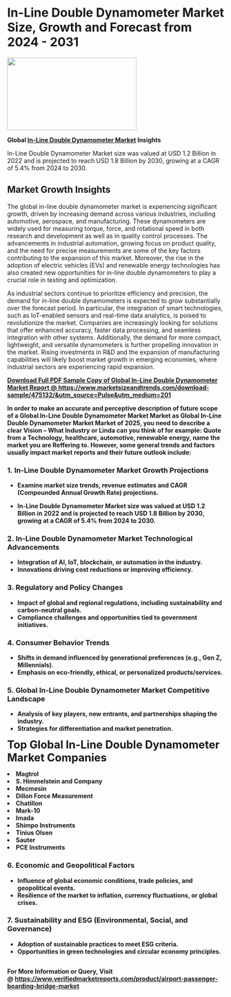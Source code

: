 <H1>In-Line Double Dynamometer Market Size, Growth and Forecast from 2024 - 2031</H1><img class="aligncenter size-medium wp-image-584254" src="https://thirdeyenews.in/wp-content/uploads/2024/09/Global-Market-Research-300x168.jpeg" alt="" width="300" height="168" /><p><strong>Global&nbsp;<a href="https://www.marketsizeandtrends.com/download-sample/475132/&amp;utm_source=Pulse&amp;utm_medium=201">In-Line Double Dynamometer Market</a> Insights</strong></p><p>In-Line Double Dynamometer Market size was valued at USD 1.2 Billion in 2022 and is projected to reach USD 1.8 Billion by 2030, growing at a CAGR of 5.4% from 2024 to 2030.</p><p><h2>Market Growth Insights</h2> <p>The global in-line double dynamometer market is experiencing significant growth, driven by increasing demand across various industries, including automotive, aerospace, and manufacturing. These dynamometers are widely used for measuring torque, force, and rotational speed in both research and development as well as in quality control processes. The advancements in industrial automation, growing focus on product quality, and the need for precise measurements are some of the key factors contributing to the expansion of this market. Moreover, the rise in the adoption of electric vehicles (EVs) and renewable energy technologies has also created new opportunities for in-line double dynamometers to play a crucial role in testing and optimization.</p> <p><strong><a href="sample-download-link"></a></strong></p> <p>As industrial sectors continue to prioritize efficiency and precision, the demand for in-line double dynamometers is expected to grow substantially over the forecast period. In particular, the integration of smart technologies, such as IoT-enabled sensors and real-time data analytics, is poised to revolutionize the market. Companies are increasingly looking for solutions that offer enhanced accuracy, faster data processing, and seamless integration with other systems. Additionally, the demand for more compact, lightweight, and versatile dynamometers is further propelling innovation in the market. Rising investments in R&D and the expansion of manufacturing capabilities will likely boost market growth in emerging economies, where industrial sectors are experiencing rapid expansion.</p> <p><strong><a href="sample-download-link"></p><p><span class=""><strong>Download Full PDF Sample Copy of Global In-Line Double Dynamometer Market Report</strong> @ <a href="https://www.marketsizeandtrends.com/download-sample/475132/&amp;utm_source=Pulse&amp;utm_medium=201" target="_blank">https://www.marketsizeandtrends.com/download-sample/475132/&amp;utm_source=Pulse&amp;utm_medium=201</a></span></p><p>In order to make an accurate and perceptive description of future scope of a Global&nbsp;In-Line Double Dynamometer Market Market as Global&nbsp;In-Line Double Dynamometer Market Market of 2025, you need to describe a clear Vision &ndash; What Industry or Linda can you think of for example: Quote from a Technology, healthcare, automotive, renewable energy, name the market you are Reffering to. However, some general trends and factors usually impact market reports and their future outlook include:</p><h3>1.&nbsp;<strong>In-Line Double Dynamometer Market Growth Projections</strong></h3><ul><li>Examine market size trends, revenue estimates and CAGR (Compounded Annual Growth Rate) projections.</li><li><p>In-Line Double Dynamometer Market size was valued at USD 1.2 Billion in 2022 and is projected to reach USD 1.8 Billion by 2030, growing at a CAGR of 5.4% from 2024 to 2030.</p></li></ul><h3>2.&nbsp;<strong>In-Line Double Dynamometer Market Technological Advancements</strong></h3><ul><li>Integration of AI, IoT, blockchain, or automation in the industry.</li><li>Innovations driving cost reductions or improving efficiency.</li></ul><h3>3.&nbsp;<strong>Regulatory and Policy Changes</strong></h3><ul><li>Impact of global and regional regulations, including sustainability and carbon-neutral goals.</li><li>Compliance challenges and opportunities tied to government initiatives.</li></ul><h3>4.&nbsp;<strong>Consumer Behavior Trends</strong></h3><ul><li>Shifts in demand influenced by generational preferences (e.g., Gen Z, Millennials).</li><li>Emphasis on eco-friendly, ethical, or personalized products/services.</li></ul><h3>5.&nbsp;<strong>Global In-Line Double Dynamometer Market Competitive Landscape</strong></h3><ul><li>Analysis of key players, new entrants, and partnerships shaping the industry.</li><li>Strategies for differentiation and market penetration.</li></ul><p data-pm-slice="1 1 []"><span style="color: inherit; font-family: inherit; font-size: 25px;">Top Global In-Line Double Dynamometer Market Companies</span></p><div class="" data-test-id=""><p><li>Magtrol</li><li> S. Himmelstein and Company</li><li> Mecmesin</li><li> Dillon Force Measurement</li><li> Chatillon</li><li> Mark-10</li><li> Imada</li><li> Shimpo Instruments</li><li> Tinius Olsen</li><li> Sauter</li><li> PCE Instruments</li></p></div><h3>6.&nbsp;<strong>Economic and Geopolitical Factors</strong></h3><ul><li>Influence of global economic conditions, trade policies, and geopolitical events.</li><li>Resilience of the market to inflation, currency fluctuations, or global crises.</li></ul><h3>7.&nbsp;<strong>Sustainability and ESG (Environmental, Social, and Governance)</strong></h3><ul><li>Adoption of sustainable practices to meet ESG criteria.</li><li>Opportunities in green technologies and circular economy principles.</li></ul><h2><strong style="font-size: 14px;">For More Information or Query, Visit @&nbsp;</strong><a style="background-color: #ffffff; font-size: 14px;" href="https://www.marketsizeandtrends.com/report/in-line-double-dynamometer-market/" target="_blank">https://www.verifiedmarketreports.com/product/airport-passenger-boarding-bridge-market</a></h2>
